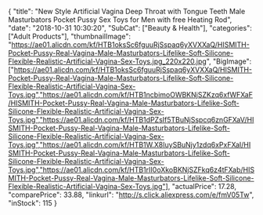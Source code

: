 {
	"title": "New Style Artificial Vagina Deep Throat with Tongue Teeth Male Masturbators Pocket Pussy Sex Toys for Men with free Heating Rod",
	"date": "2018-10-31 10:30:20",
	"SubCat": ["Beauty & Health"],
	"categories": ["Adult Products"],
	"thumbnailImage": "https://ae01.alicdn.com/kf/HTB1oksSc6fguuRjSspaq6yXVXXaQ/HISMITH-Pocket-Pussy-Real-Vagina-Male-Masturbators-Lifelike-Soft-Silicone-Flexible-Realistic-Artificial-Vagina-Sex-Toys.jpg_220x220.jpg",
	"BigImage": ["https://ae01.alicdn.com/kf/HTB1oksSc6fguuRjSspaq6yXVXXaQ/HISMITH-Pocket-Pussy-Real-Vagina-Male-Masturbators-Lifelike-Soft-Silicone-Flexible-Realistic-Artificial-Vagina-Sex-Toys.jpg","https://ae01.alicdn.com/kf/HTB1ncbimoOWBKNjSZKzq6xfWFXaF/HISMITH-Pocket-Pussy-Real-Vagina-Male-Masturbators-Lifelike-Soft-Silicone-Flexible-Realistic-Artificial-Vagina-Sex-Toys.jpg","https://ae01.alicdn.com/kf/HTB1dPZsIf5TBuNjSspcq6znGFXaV/HISMITH-Pocket-Pussy-Real-Vagina-Male-Masturbators-Lifelike-Soft-Silicone-Flexible-Realistic-Artificial-Vagina-Sex-Toys.jpg","https://ae01.alicdn.com/kf/HTB1W.X8IuySBuNjy1zdq6xPxFXaI/HISMITH-Pocket-Pussy-Real-Vagina-Male-Masturbators-Lifelike-Soft-Silicone-Flexible-Realistic-Artificial-Vagina-Sex-Toys.jpg","https://ae01.alicdn.com/kf/HTB1rII0oXkoBKNjSZFkq6z4tFXab/HISMITH-Pocket-Pussy-Real-Vagina-Male-Masturbators-Lifelike-Soft-Silicone-Flexible-Realistic-Artificial-Vagina-Sex-Toys.jpg"],
	"actualPrice": 17.28,
	"comparePrice": 33.88,
	"linkurl": "http://s.click.aliexpress.com/e/fmV05Tw",
	"inStock": 115
}
